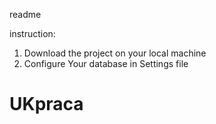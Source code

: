 readme

instruction:

1. Download the project on your local machine
2. Configure Your database in Settings file
# UKpraca
